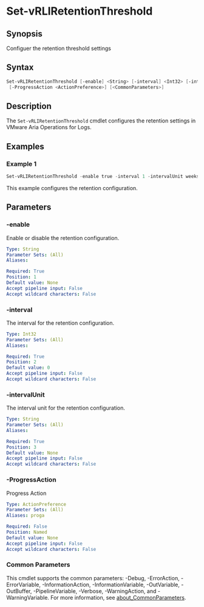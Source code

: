 # Set-vRLIRetentionThreshold

## Synopsis

Configuer the retention threshold settings

## Syntax

```powershell
Set-vRLIRetentionThreshold [-enable] <String> [-interval] <Int32> [-intervalUnit] <String>
 [-ProgressAction <ActionPreference>] [<CommonParameters>]
```

## Description

The `Set-vRLIRetentionThreshold` cmdlet configures the retention settings in VMware Aria Operations for Logs.

## Examples

### Example 1

```powershell
Set-vRLIRetentionThreshold -enable true -interval 1 -intervalUnit weeks
```

This example configures the retention configuration.

## Parameters

### -enable

Enable or disable the retention configuration.

```yaml
Type: String
Parameter Sets: (All)
Aliases:

Required: True
Position: 1
Default value: None
Accept pipeline input: False
Accept wildcard characters: False
```

### -interval

The interval for the retention configuration.

```yaml
Type: Int32
Parameter Sets: (All)
Aliases:

Required: True
Position: 2
Default value: 0
Accept pipeline input: False
Accept wildcard characters: False
```

### -intervalUnit

The interval unit for the retention configuration.

```yaml
Type: String
Parameter Sets: (All)
Aliases:

Required: True
Position: 3
Default value: None
Accept pipeline input: False
Accept wildcard characters: False
```

### -ProgressAction

Progress Action

```yaml
Type: ActionPreference
Parameter Sets: (All)
Aliases: proga

Required: False
Position: Named
Default value: None
Accept pipeline input: False
Accept wildcard characters: False
```

### Common Parameters

This cmdlet supports the common parameters: -Debug, -ErrorAction, -ErrorVariable, -InformationAction, -InformationVariable, -OutVariable, -OutBuffer, -PipelineVariable, -Verbose, -WarningAction, and -WarningVariable. For more information, see [about_CommonParameters](http://go.microsoft.com/fwlink/?LinkID=113216).
